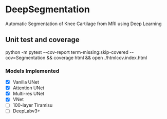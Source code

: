# DeepSegmentation

Automatic Segmentation of Knee Cartilage from MRI using Deep Learning 

## Unit test and coverage

python -m pytest --cov-report term-missing:skip-covered --cov=Segmentation && coverage html && open ./htmlcov.index.html

### Models Implemented

- [x] Vanilla UNet 
- [x] Attention UNet
- [x] Multi-res UNet
- [x] VNet
- [ ] 100-layer Tiramisu
- [ ] DeepLabv3+ 
